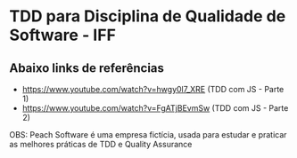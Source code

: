 # TDD para Disciplina de Qualidade de Software - IFF

## Abaixo links de referências

- https://www.youtube.com/watch?v=hwgy0l7_XRE (TDD com JS - Parte 1)
- https://www.youtube.com/watch?v=FgATjBEvmSw (TDD com JS - Parte 2)

OBS: Peach Software é uma empresa fictícia, usada para estudar e praticar as melhores práticas de TDD e Quality Assurance